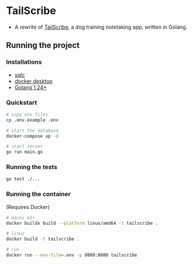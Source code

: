 # TailScribe

- A rewrite of [TailScribe](https://www.tailscribe.com/), a dog training notetaking app, written in Golang.

## Running the project

### Installations
- [sqlc](https://docs.sqlc.dev/en/stable/overview/install.html)
- [docker desktop](https://docs.docker.com/desktop/)
- [Golang 1.24+](https://go.dev/doc/install)

### Quickstart
```bash
# copy env files
cp .env.example .env

# start the database
docker-compose up -d

# start server
go run main.go
```

### Running the tests
```bash
go test ./...
```

### Running the container
(Requires Docker)

```bash
# macos m1+
docker buildx build --platform linux/amd64 -t tailscribe .

# linux
docker build -t tailscribe .

# run
docker run --env-file=.env -p 8080:8080 tailscribe
```